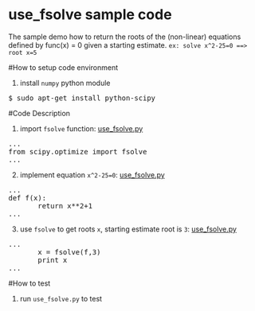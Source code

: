 # use_fsolve sample code
The sample demo how to return the roots of the (non-linear) equations defined by func(x) = 0 given a starting estimate.
`ex: solve x^2-25=0 ==> root x=5`

#How to setup code environment
1. install `numpy` python module
<pre>
$ sudo apt-get install python-scipy
</pre>

#Code Description
1. import `fsolve` function: [use_fsolve.py](https://github.com/ivan0124/python-programming/blob/master/use_fsolve/use_fsolve.py)
<pre>
...
from scipy.optimize import fsolve
...
</pre>

2. implement equation `x^2-25=0`: [use_fsolve.py](https://github.com/ivan0124/python-programming/blob/master/use_fsolve/use_fsolve.py)
<pre>
...
def f(x):
       return x**2+1
...
</pre>

3. use `fsolve` to get roots `x`, starting estimate root is `3`: [use_fsolve.py](https://github.com/ivan0124/python-programming/blob/master/use_fsolve/use_fsolve.py)
<pre>
...
       x = fsolve(f,3)
       print x
...
</pre>

#How to test
1. run `use_fsolve.py` to test
